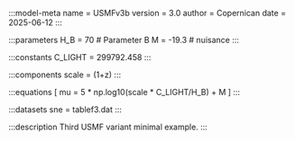 :::model-meta
name = USMFv3b
version = 3.0
author = Copernican
date = 2025-06-12
:::

:::parameters
H_B = 70 # Parameter B
M = -19.3 # nuisance
:::

:::constants
C_LIGHT = 299792.458
:::

:::components
scale = (1+z)
:::

:::equations
\[
mu = 5 * np.log10(scale * C_LIGHT/H_B) + M
\]
:::

:::datasets
sne = tablef3.dat
:::

:::description
Third USMF variant minimal example.
:::
